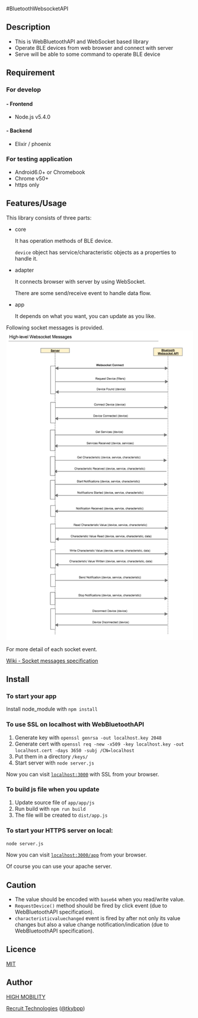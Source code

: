 #BluetoothWebsocketAPI

## Description
 - This is WebBluetoothAPI and WebSocket based library
 - Operate BLE devices from web browser and connect with server
 - Serve will be able to some command to operate BLE device

## Requirement

### For develop

#### - Frontend
- Node.js v5.4.0

#### - Backend
- Elixir / phoenix

### For testing application
- Android6.0+   or Chromebook
- Chrome v50+
- https only

## Features/Usage
  This library consists of three parts:

- core

  It has operation methods of BLE device.
  
  `device` object has service/characteristic objects as a properties to handle it.

- adapter

  It connects browser with server by using WebSocket.
  
  There are some send/receive event to handle data flow.

- app

  It depends on what you want, you can update as you like.

Following socket messages is provided.
 ![socket_message](socket_messages.png)

For more detail of each socket event.

[Wiki - Socket messages specification](https://github.com/highmobility/bluetooth-websocket-api/wiki/Socket-messages-specification)

## Install

### To start your app
  Install node_module with `npm install`

### To use SSL on localhost with WebBluetoothAPI
  1. Generate key with `openssl genrsa -out localhost.key 2048`
  2. Generate cert with `openssl req -new -x509 -key localhost.key -out localhost.cert -days 3650 -subj /CN=localhost`
  3. Put them in a directory `/keys/`
  4. Start server with  `node server.js`

Now you can visit [`localhost:3000`](https://localhost:3000/app/) with SSL from your browser.

### To build js file when you update
  1. Update source file of `app/app/js`
  2. Run build with `npm run build`
  3. The file will be created to `dist/app.js`

### To start your HTTPS server on local:
  `node server.js`

Now you can visit [`localhost:3000/app`](https://localhost:3000/app) from your browser.

Of course you can use your apache server.

## Caution
- The value should be encoded with `base64` when you read/write value.
- `RequestDevice()` method should be fired by click event (due to WebBluetoothAPI specification).
- `characteristicvaluechanged` event is fired by after not only its value changes but also a value change notification/indication (due to WebBluetoothAPI specification).

## Licence

[MIT](LICENCE)

## Author

[HIGH MOBILITY](http://www.high-mobility.com/)

[Recruit Technologies](http://atl.recruit-tech.co.jp/en/) ([@tkybpp](https://github.com/tkybpp))
